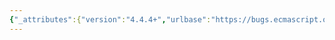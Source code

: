 ```yaml
---
{"_attributes":{"version":"4.4.4+","urlbase":"https://bugs.ecmascript.org/","maintainer":"dherman@mozilla.com"},"bug":{"bug_id":3293,"creation_ts":"2014-10-19 10:48:00 -0700","short_desc":"8.6.1 HostNormalizeModuleName needs parentName","delta_ts":"2015-07-10 08:35:02 -0700","product":"Draft for 6th Edition","component":"Modules","version":"Rev 28: October 14, 2014 Draft","rep_platform":"All","op_sys":"All","bug_status":"RESOLVED","resolution":"FIXED","priority":"Normal","bug_severity":"critical","everconfirmed":true,"reporter":{"uid":"guybedford","name":"Guy Bedford"},"assigned_to":{"uid":"allen","name":"Allen Wirfs-Brock"},"cc":["dherman","erik.arvidsson","jorendorff","samth"],"long_desc":[{"commentid":10525,"comment_count":0,"who":{"uid":"guybedford","name":"Guy Bedford"},"bug_when":"2014-10-19 10:48:59 -0700","thetext":"Modules have relative normalization:\n\napp/main.js:\nimport './dep.js';\n\nShould import \"app/dep.js\" not \"dep.js\" at the root-level.\n\nWe need to know the normalized name of the parent when normalizing in order to get this functionality:\n\nHostNormalizeModuleName(unnormalizedName, parentNormalizedName)"},{"commentid":10530,"comment_count":1,"who":{"uid":"arv","name":"Erik Arvidsson"},"bug_when":"2014-10-20 07:23:04 -0700","thetext":"This is critical"},{"commentid":10531,"comment_count":2,"who":{"uid":"allen","name":"Allen Wirfs-Brock"},"bug_when":"2014-10-20 09:19:33 -0700","thetext":"(In reply to Guy Bedford from comment #0)\n> Modules have relative normalization:\n> \n> app/main.js:\n> import './dep.js';\n> \n> Should import \"app/dep.js\" not \"dep.js\" at the root-level.\n\nActually, this is host defined and not specified in the ES spec.\n\n> \n> We need to know the normalized name of the parent when normalizing in order\n> to get this functionality:\n> \n> HostNormalizeModuleName(unnormalizedName, parentNormalizedName)\n\nBut I agree this hook is need to enable the host to define such an interpretation.\n\nFixed in rev29 editor's draft\n\nAlso need to updated the signature of NormalizeModuleName"},{"commentid":10863,"comment_count":3,"who":{"uid":"allen","name":"Allen Wirfs-Brock"},"bug_when":"2014-12-07 14:35:02 -0800","thetext":"fixed in rev29"}]}}
---
```


